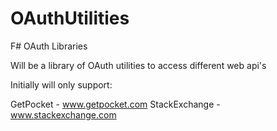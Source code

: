 OAuthUtilities
==============

F# OAuth Libraries 

Will be a library of OAuth utilities to access different web api's

Initially will only support:

GetPocket - www.getpocket.com
StackExchange - www.stackexchange.com
